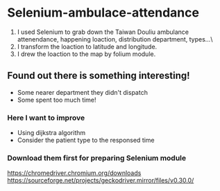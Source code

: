 # Selenium-ambulace-attendance
1. I used Selenium to grab down the Taiwan Douliu ambulance attenendance, happening loaction, distribution department, types...\
2. I transform the loaction to latitude and longitude.
3. I drew the loaction to the map by folium module.
## Found out there is something interesting!
- Some nearer department they didn't dispatch
- Some spent too much time!
### Here I want to improve
- Using dijkstra algorithm 
- Consider the patient type to the responsed time
### Download them first for preparing Selenium module
https://chromedriver.chromium.org/downloads
https://sourceforge.net/projects/geckodriver.mirror/files/v0.30.0/
